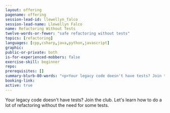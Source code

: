 ```yaml
---
layout: offering
pagename: offering
session-lead-id: llewellyn_falco
session-lead-name: Llewellyn Falco
name: Refactoring Without Tests
twelve-words-or-fewer: "safe refactoring without tests"
topics: [refactoring]
languages: [cpp,csharp,java,python,javascript]
graphic: 
public-or-private: both
is-for-experienced-mobbers: false
exercise-skill: beginner
repo: 
prerequisites: []
summary-blurb-80-words: "<p>Your legacy code doesn't have tests? Join the club. Let's learn how to do a lot of refactoring without the need for some tests.</p>"
booking-link: 
active: true
---
```

Your legacy code doesn't have tests? Join the club. Let's learn how to do a lot of refactoring without the need for some tests.


